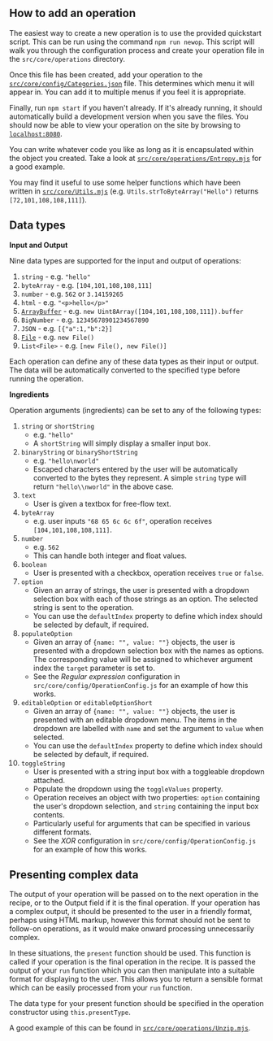 ## How to add an operation

The easiest way to create a new operation is to use the provided quickstart script. This can be run using the command `npm run newop`. This script will walk you through the configuration process and create your operation file in the `src/core/operations` directory.
        
Once this file has been created, add your operation to the [`src/core/config/Categories.json`](https://github.com/gchq/CyberChef/blob/master/src/core/config/Categories.json) file. This determines which menu it will appear in. You can add it to multiple menus if you feel it is appropriate.
        
Finally, run `npm start` if you haven't already. If it's already running, it should automatically build a development version when you save the files. You should now be able to view your operation on the site by browsing to [`localhost:8080`](http://localhost:8080).

You can write whatever code you like as long as it is encapsulated within the object you created. Take a look at [`src/core/operations/Entropy.mjs`](https://github.com/gchq/CyberChef/blob/master/src/core/operations/Entropy.mjs) for a good example.

You may find it useful to use some helper functions which have been written in [`src/core/Utils.mjs`](https://github.com/gchq/CyberChef/blob/master/src/core/Utils.mjs) (e.g. `Utils.strToByteArray("Hello")` returns `[72,101,108,108,111]`).
 

## Data types

**Input and Output**

Nine data types are supported for the input and output of operations:

 1. `string` - e.g. `"hello"`
 2. `byteArray` - e.g. `[104,101,108,108,111]`
 3. `number` - e.g. `562` or `3.14159265`
 4. `html` - e.g. `"<p>hello</p>"`
 5. [`ArrayBuffer`](https://developer.mozilla.org/en-US/docs/Web/JavaScript/Reference/Global_Objects/ArrayBuffer) - e.g. `new Uint8Array([104,101,108,108,111]).buffer`
 6. `BigNumber` - e.g. `12345678901234567890`
 7. `JSON` - e.g. `[{"a":1,"b":2}]`
 8. [`File`](https://developer.mozilla.org/en-US/docs/Web/API/File) - e.g. `new File()`
 9. `List<File>` - e.g. `[new File(), new File()]`
 
Each operation can define any of these data types as their input or output. The data will be automatically converted to the specified type before running the operation.

**Ingredients**

Operation arguments (ingredients) can be set to any of the following types:

 1. `string` or `shortString`
     - e.g. `"hello"`
     - A `shortString` will simply display a smaller input box.
 2. `binaryString` or `binaryShortString`
     - e.g. `"hello\nworld"`
     - Escaped characters entered by the user will be automatically converted to the bytes they represent. A simple `string` type will return `"hello\\nworld"` in the above case.
 3. `text`
     - User is given a textbox for free-flow text.
 4. `byteArray`
     - e.g. user inputs `"68 65 6c 6c 6f"`, operation receives `[104,101,108,108,111]`.
 5. `number`
     - e.g. `562`
     - This can handle both integer and float values.
 6. `boolean`
     - User is presented with a checkbox, operation receives `true` or `false`.
 7. `option`
     - Given an array of strings, the user is presented with a dropdown selection box with each of those strings as an option. The selected string is sent to the operation.
     - You can use the `defaultIndex` property to define which index should be selected by default, if required.
 7. `populateOption`
     - Given an array of `{name: "", value: ""}` objects, the user is presented with a dropdown selection box with the names as options. The corresponding value will be assigned to whichever argument index the `target` parameter is set to.
     - See the *Regular expression* configuration in `src/core/config/OperationConfig.js` for an example of how this works.
 8. `editableOption` or `editableOptionShort`
     - Given an array of `{name: "", value: ""}` objects, the user is presented with an editable dropdown menu. The items in the dropdown are labelled with `name` and set the argument to `value` when selected.
     - You can use the `defaultIndex` property to define which index should be selected by default, if required.
 9. `toggleString`
     - User is presented with a string input box with a toggleable dropdown attached.
     - Populate the dropdown using the `toggleValues` property.
     - Operation receives an object with two properties: `option` containing the user's dropdown selection, and `string` containing the input box contents.
     - Particularly useful for arguments that can be specified in various different formats.
     - See the *XOR* configuration in `src/core/config/OperationConfig.js` for an example of how this works.


## Presenting complex data

The output of your operation will be passed on to the next operation in the recipe, or to the Output field if it is the final operation. If your operation has a complex output, it should be presented to the user in a friendly format, perhaps using HTML markup, however this format should not be sent to follow-on operations, as it would make onward processing unnecessarily complex.

In these situations, the `present` function should be used. This function is called if your operation is the final operation in the recipe. It is passed the output of your `run` function which you can then manipulate into a suitable format for displaying to the user. This allows you to return a sensible format which can be easily processed from your `run` function.

The data type for your present function should be specified in the operation constructor using `this.presentType`.

A good example of this can be found in [`src/core/operations/Unzip.mjs`](https://github.com/gchq/CyberChef/blob/master/src/core/operations/Unzip.mjs).